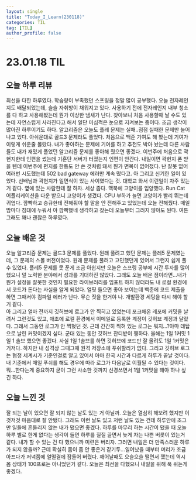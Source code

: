 ```yaml
---
layout: single
title: "Today_I_Learn(230118)"
categories: TIL
tag: [TIL]
author_profile: false
---
```


# 23.01.18 TIL

## 오늘 하루 리뷰
최선을 다한 하루였다. 학습량이 부족했던 스프링을 정말 많이 공부했다. 오늘 전자레인지도 배달되었는데, 슬슬 자취방이 채워지고 있다. 사용하기 전에 전자레인지 내부 청소를 다 하고 사용해봤는데 뭔가 이상한 냄새가 난다. 찾아보니 처음 사용할때 날 수도 있는데 자연스럽게 사라진다고 해서 일단 미심쩍은 눈으로 지켜보는 중이다. 조금 생각이 많아진 하루이기도 하다. 알고리즘은 오늘도 플레 문제는 실패..점점 실패한 문제만 늘어나고 있다. 아쉬운대로 골드3 문제라도 풀었다. 처음으로 백준 기여도 해 봤는데 기여가 이렇게 쉬운줄 몰랐다. 내가 좋아하는 문제에 기여를 하고 추천도 박아 놨는데 다른 사람들도 내가 재밌게 풀었던 알고리즘 문제를 좋아해 줬으면 좋겠다. 이번주에 처음으로 곽현지한테 인편을 썼는데 기훈단 서버가 터졌는지 인편이 안간다. 내일이면 곽현지 폰 받을 텐데 이번주에 편지를 한통도 안 쓴 것처럼 돼서 뭔가 면목이 없어졌다. 난 잘못 없어 여러번 시도했는데 502 bad gateway 에러만 계속 떴다고. 아 그리고 신기한 일이 있었다. 선배님과 곽현지가 일면식이 있는 사이였다는 것. 대학교 와서 이런일이 자주 있는 거 같다. 옆에 있는 사람한테 잘 하자. 세상 좁다. 맥북에 고양이를 입양했다. Run Cat 어플리케이션을 다운 받으니 고양이가 생겼다. CPU 부하가 늘면 고양이가 빨리 뛰는데 귀엽다. 깜빡하고 승규한테 전해줘야 할 말을 안 전해주고 있었는데 오늘 전해줬다. 매일 밤마다 침대에 누워서 아 깜빡했네 생각하고 잤는데 오늘부터 그러지 않아도 된다. 여튼 그래도 꽤나 괜찮은 하루였다.  

## 오늘 배운 것
오늘 알고리즘 문제는 골드3 문제를 풀었다. 원래 풀려고 했던 문제는 플레5 문제였는데, 그 문제의 스몰 버전이었다. 원래 문제를 풀려고 고민했던게 있어서 그런지 쉽게 풀 수 있었다. 플레5 문제를 못 푼게 조금 아쉽지만 오늘은 스프링 공부에 시간 투자를 많이 했으니 덜 노력한 분야에서 성과를 기대하진 않았다. 그래도 오늘 배운 점이라면...내가 뭔가 설정을 잘못한 것인지 필요한 라이브러리를 임포트 하지 않더라도 내 로컬 환경에서 코드가 돈다는 사실을 알게 되었다. 얼핏 들으면 좋아 보이는데 백준에 코드 제출을 하면 그때서야 컴파일 에러가 난다. 무슨 짓을 한거야 나. 개발환경 세팅을 다시 해야 할 거 같다.  
아 그리고 얼마 전까지 깃허브에 로그가 안 찍히고 있었는데 포크해온 레포에 커밋을 날려서 그런것도 있고, 애초에 로컬 환경에서 이메일로 등록한 계정이 깃허브 계정과 달랐다. 그래서 그동안 로그가 안 찍혔던 것. 근데 간간히 찍혀 있는 로그는 뭐지...?아마 데탑으로 날린 커밋이겠지 싶다. 군대 있는 동안 깃허브 잔디밭이 휑하다. 올해는 1일 1커밋 1일 1 솔브 했으면 좋겠다. 사실 1일 1솔브를 하면 깃허브에 코드만 잘 올려도 1일 1커밋은 거저다. 하지만 내 성격상 그때그때 원격 저장소에 푸쉬할리가 없다. 그리고 깃허브 로그는 협정 세계시가 기준인걸로 알고 있어서 아마 한국 시간과 다르게 하루가 끝날 것이다. 내 기준에서 매일 푸쉬를 해도 경우에 따라 로그가 다음날로 이월될 수 있다는 것이다. 뭐...한다는게 중요하지 굳이 그런 사소한 것까지 신경쓰면서 1일 1커밋을 해야 하나 싶긴 하다.  


## 오늘 느낀 것
잘 되는 날이 있으면 잘 되지 않는 날도 있는 거 아닐까. 오늘은 열심히 해보려 했지만 이것저것 마음대로 잘 안됐다. 그래도 이런 날도 있고 저런 날도 있는 건데 하루안에 조그만 일들에 흔들리지 않는 내가 됐으면 좋겠다. 하루를 마무리 하는 시간이 됐을 때 오늘 하루 별로 한게 없다는 생각이 들면 하루를 질질 끌면서 늦게 자는 나쁜 버릇이 있는거 같다. 내가 할 수 있는 건 다 했으니까 미련은 버리자. 그러면 내일은 더 만족스러운 하루가 되지 않을까? 근데 확실히 몸이 좀 안 좋은거 같기두...일어났을 때부터 머리가 조금 아프다가 저녁쯤에 얼떨결에 잠들어 버렸다. 깨어날때도 으슬으슬 떨면서 깼는데 역시 몸 상태가 100프로는 아니었던거 같다. 오늘은 최선을 다했으니 내일을 위해 푹 쉬는게 좋겠다.  
